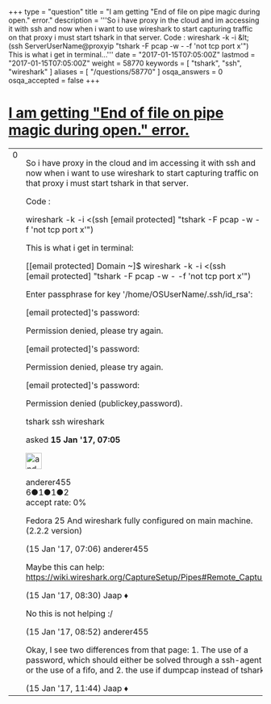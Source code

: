 +++
type = "question"
title = "I am getting &quot;End of file on pipe magic during open.&quot; error."
description = '''So i have proxy in the cloud and im accessing it with ssh and now when i want to use wireshark to start capturing traffic on that proxy i must start tshark in that server. Code : wireshark -k -i &amp;lt;(ssh ServerUserName@proxyip &quot;tshark -F pcap -w - -f &#x27;not tcp port x&#x27;&quot;) This is what i get in terminal...'''
date = "2017-01-15T07:05:00Z"
lastmod = "2017-01-15T07:05:00Z"
weight = 58770
keywords = [ "tshark", "ssh", "wireshark" ]
aliases = [ "/questions/58770" ]
osqa_answers = 0
osqa_accepted = false
+++

<div class="headNormal">

# [I am getting "End of file on pipe magic during open." error.](/questions/58770/i-am-getting-end-of-file-on-pipe-magic-during-open-error)

</div>

<div id="main-body">

<div id="askform">

<table id="question-table" style="width:100%;"><colgroup><col style="width: 50%" /><col style="width: 50%" /></colgroup><tbody><tr class="odd"><td style="width: 30px; vertical-align: top"><div class="vote-buttons"><div id="post-58770-score" class="post-score" title="current number of votes">0</div><div id="favorite-count" class="favorite-count"></div></div></td><td><div id="item-right"><div class="question-body"><p>So i have proxy in the cloud and im accessing it with ssh and now when i want to use wireshark to start capturing traffic on that proxy i must start tshark in that server.</p><p>Code :</p><p>wireshark -k -i &lt;(ssh [email protected] "tshark -F pcap -w - -f 'not tcp port x'")</p><p>This is what i get in terminal:</p><p>[[email protected] Domain ~]$ wireshark -k -i &lt;(ssh [email protected] "tshark -F pcap -w - -f 'not tcp port x'")</p><p>Enter passphrase for key '/home/OSUserName/.ssh/id_rsa':</p><p>[email protected]'s password:</p><p>Permission denied, please try again.</p><p>[email protected]'s password:</p><p>Permission denied, please try again.</p><p>[email protected]'s password:</p><p>Permission denied (publickey,password).</p></div><div id="question-tags" class="tags-container tags">tshark ssh wireshark</div><div id="question-controls" class="post-controls"></div><div class="post-update-info-container"><div class="post-update-info post-update-info-user"><p>asked <strong>15 Jan '17, 07:05</strong></p><img src="https://secure.gravatar.com/avatar/28813d88f117c5dd21262285b5b83096?s=32&amp;d=identicon&amp;r=g" class="gravatar" width="32" height="32" alt="anderer455&#39;s gravatar image" /><p>anderer455<br />
<span class="score" title="6 reputation points">6</span><span title="1 badges"><span class="badge1">●</span><span class="badgecount">1</span></span><span title="1 badges"><span class="silver">●</span><span class="badgecount">1</span></span><span title="2 badges"><span class="bronze">●</span><span class="badgecount">2</span></span><br />
<span class="accept_rate" title="Rate of the user&#39;s accepted answers">accept rate:</span> <span title="anderer455 has no accepted answers">0%</span></p></div></div><div id="comments-container-58770" class="comments-container"><span id="58771"></span><div id="comment-58771" class="comment"><div id="post-58771-score" class="comment-score"></div><div class="comment-text"><p>Fedora 25 And wireshark fully configured on main machine. (2.2.2 version)</p></div><div id="comment-58771-info" class="comment-info"><span class="comment-age">(15 Jan '17, 07:06)</span> anderer455</div></div><span id="58775"></span><div id="comment-58775" class="comment"><div id="post-58775-score" class="comment-score"></div><div class="comment-text"><p>Maybe this can help: <a href="https://wiki.wireshark.org/CaptureSetup/Pipes#Remote_Capture">https://wiki.wireshark.org/CaptureSetup/Pipes#Remote_Capture</a></p></div><div id="comment-58775-info" class="comment-info"><span class="comment-age">(15 Jan '17, 08:30)</span> Jaap ♦</div></div><span id="58778"></span><div id="comment-58778" class="comment"><div id="post-58778-score" class="comment-score"></div><div class="comment-text"><p>No this is not helping :/</p></div><div id="comment-58778-info" class="comment-info"><span class="comment-age">(15 Jan '17, 08:52)</span> anderer455</div></div><span id="58784"></span><div id="comment-58784" class="comment"><div id="post-58784-score" class="comment-score"></div><div class="comment-text"><p>Okay, I see two differences from that page: 1. The use of a password, which should either be solved through a ssh-agent or the use of a fifo, and 2. the use if dumpcap instead of tshark.</p></div><div id="comment-58784-info" class="comment-info"><span class="comment-age">(15 Jan '17, 11:44)</span> Jaap ♦</div></div></div><div id="comment-tools-58770" class="comment-tools"></div><div class="clear"></div><div id="comment-58770-form-container" class="comment-form-container"></div><div class="clear"></div></div></td></tr></tbody></table>

</div>

</div>

